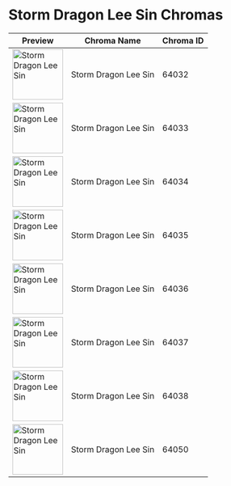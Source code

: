# Storm Dragon Lee Sin Chromas

| Preview | Chroma Name | Chroma ID |
|---|---|---|
| <img src='https://raw.communitydragon.org/latest/plugins/rcp-be-lol-game-data/global/default/v1/champion-chroma-images/64/64032.png' alt='Storm Dragon Lee Sin' width='100'> | Storm Dragon Lee Sin | 64032 |
| <img src='https://raw.communitydragon.org/latest/plugins/rcp-be-lol-game-data/global/default/v1/champion-chroma-images/64/64033.png' alt='Storm Dragon Lee Sin' width='100'> | Storm Dragon Lee Sin | 64033 |
| <img src='https://raw.communitydragon.org/latest/plugins/rcp-be-lol-game-data/global/default/v1/champion-chroma-images/64/64034.png' alt='Storm Dragon Lee Sin' width='100'> | Storm Dragon Lee Sin | 64034 |
| <img src='https://raw.communitydragon.org/latest/plugins/rcp-be-lol-game-data/global/default/v1/champion-chroma-images/64/64035.png' alt='Storm Dragon Lee Sin' width='100'> | Storm Dragon Lee Sin | 64035 |
| <img src='https://raw.communitydragon.org/latest/plugins/rcp-be-lol-game-data/global/default/v1/champion-chroma-images/64/64036.png' alt='Storm Dragon Lee Sin' width='100'> | Storm Dragon Lee Sin | 64036 |
| <img src='https://raw.communitydragon.org/latest/plugins/rcp-be-lol-game-data/global/default/v1/champion-chroma-images/64/64037.png' alt='Storm Dragon Lee Sin' width='100'> | Storm Dragon Lee Sin | 64037 |
| <img src='https://raw.communitydragon.org/latest/plugins/rcp-be-lol-game-data/global/default/v1/champion-chroma-images/64/64038.png' alt='Storm Dragon Lee Sin' width='100'> | Storm Dragon Lee Sin | 64038 |
| <img src='https://raw.communitydragon.org/latest/plugins/rcp-be-lol-game-data/global/default/v1/champion-chroma-images/64/64050.png' alt='Storm Dragon Lee Sin' width='100'> | Storm Dragon Lee Sin | 64050 |
